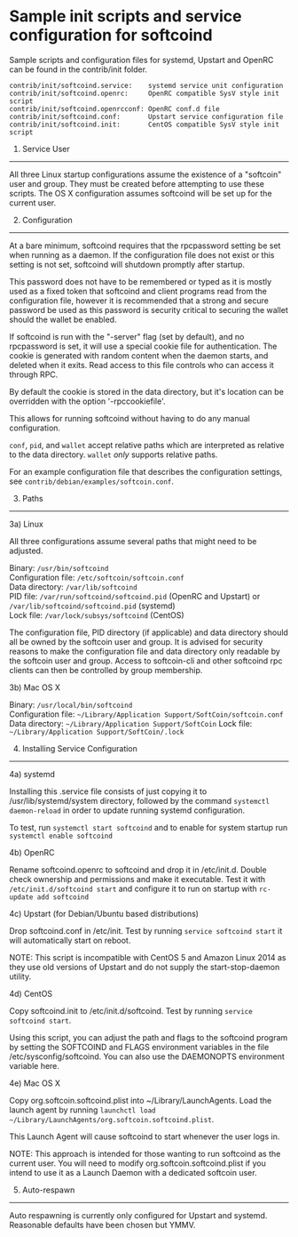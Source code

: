 Sample init scripts and service configuration for softcoind
==========================================================

Sample scripts and configuration files for systemd, Upstart and OpenRC
can be found in the contrib/init folder.

    contrib/init/softcoind.service:    systemd service unit configuration
    contrib/init/softcoind.openrc:     OpenRC compatible SysV style init script
    contrib/init/softcoind.openrcconf: OpenRC conf.d file
    contrib/init/softcoind.conf:       Upstart service configuration file
    contrib/init/softcoind.init:       CentOS compatible SysV style init script

1. Service User
---------------------------------

All three Linux startup configurations assume the existence of a "softcoin" user
and group.  They must be created before attempting to use these scripts.
The OS X configuration assumes softcoind will be set up for the current user.

2. Configuration
---------------------------------

At a bare minimum, softcoind requires that the rpcpassword setting be set
when running as a daemon.  If the configuration file does not exist or this
setting is not set, softcoind will shutdown promptly after startup.

This password does not have to be remembered or typed as it is mostly used
as a fixed token that softcoind and client programs read from the configuration
file, however it is recommended that a strong and secure password be used
as this password is security critical to securing the wallet should the
wallet be enabled.

If softcoind is run with the "-server" flag (set by default), and no rpcpassword is set,
it will use a special cookie file for authentication. The cookie is generated with random
content when the daemon starts, and deleted when it exits. Read access to this file
controls who can access it through RPC.

By default the cookie is stored in the data directory, but it's location can be overridden
with the option '-rpccookiefile'.

This allows for running softcoind without having to do any manual configuration.

`conf`, `pid`, and `wallet` accept relative paths which are interpreted as
relative to the data directory. `wallet` *only* supports relative paths.

For an example configuration file that describes the configuration settings,
see `contrib/debian/examples/softcoin.conf`.

3. Paths
---------------------------------

3a) Linux

All three configurations assume several paths that might need to be adjusted.

Binary:              `/usr/bin/softcoind`  
Configuration file:  `/etc/softcoin/softcoin.conf`  
Data directory:      `/var/lib/softcoind`  
PID file:            `/var/run/softcoind/softcoind.pid` (OpenRC and Upstart) or `/var/lib/softcoind/softcoind.pid` (systemd)  
Lock file:           `/var/lock/subsys/softcoind` (CentOS)  

The configuration file, PID directory (if applicable) and data directory
should all be owned by the softcoin user and group.  It is advised for security
reasons to make the configuration file and data directory only readable by the
softcoin user and group.  Access to softcoin-cli and other softcoind rpc clients
can then be controlled by group membership.

3b) Mac OS X

Binary:              `/usr/local/bin/softcoind`  
Configuration file:  `~/Library/Application Support/SoftCoin/softcoin.conf`  
Data directory:      `~/Library/Application Support/SoftCoin`
Lock file:           `~/Library/Application Support/SoftCoin/.lock`

4. Installing Service Configuration
-----------------------------------

4a) systemd

Installing this .service file consists of just copying it to
/usr/lib/systemd/system directory, followed by the command
`systemctl daemon-reload` in order to update running systemd configuration.

To test, run `systemctl start softcoind` and to enable for system startup run
`systemctl enable softcoind`

4b) OpenRC

Rename softcoind.openrc to softcoind and drop it in /etc/init.d.  Double
check ownership and permissions and make it executable.  Test it with
`/etc/init.d/softcoind start` and configure it to run on startup with
`rc-update add softcoind`

4c) Upstart (for Debian/Ubuntu based distributions)

Drop softcoind.conf in /etc/init.  Test by running `service softcoind start`
it will automatically start on reboot.

NOTE: This script is incompatible with CentOS 5 and Amazon Linux 2014 as they
use old versions of Upstart and do not supply the start-stop-daemon utility.

4d) CentOS

Copy softcoind.init to /etc/init.d/softcoind. Test by running `service softcoind start`.

Using this script, you can adjust the path and flags to the softcoind program by
setting the SOFTCOIND and FLAGS environment variables in the file
/etc/sysconfig/softcoind. You can also use the DAEMONOPTS environment variable here.

4e) Mac OS X

Copy org.softcoin.softcoind.plist into ~/Library/LaunchAgents. Load the launch agent by
running `launchctl load ~/Library/LaunchAgents/org.softcoin.softcoind.plist`.

This Launch Agent will cause softcoind to start whenever the user logs in.

NOTE: This approach is intended for those wanting to run softcoind as the current user.
You will need to modify org.softcoin.softcoind.plist if you intend to use it as a
Launch Daemon with a dedicated softcoin user.

5. Auto-respawn
-----------------------------------

Auto respawning is currently only configured for Upstart and systemd.
Reasonable defaults have been chosen but YMMV.
